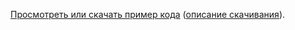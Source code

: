 [Просмотреть или скачать пример кода](https://github.com/aspnet/AspNetCore.Docs/tree/master/aspnetcore/tutorials/first-mvc-app/start-mvc/sample) ([описание скачивания](xref:index#how-to-download-a-sample)).